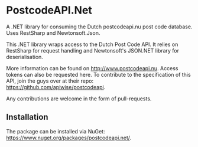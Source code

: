 # PostcodeAPI.Net
A .NET library for consuming the Dutch postcodeapi.nu post code database. Uses RestSharp and Newtonsoft.Json.

This .NET library wraps access to the Dutch Post Code API.
It relies on RestSharp for request handling and Newtonsoft's JSON.NET library for deserialisation.

More information can be found on <http://www.postcodeapi.nu>. Access tokens can also be requested here.
To contribute to the specification of this API, join the guys over at their repo: <https://github.com/apiwise/postcodeapi>.

Any contributions are welcome in the form of pull-requests.

## Installation
The package can be installed via NuGet: <https://www.nuget.org/packages/postcodeapi.net/>.
